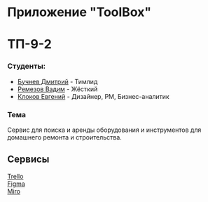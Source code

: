 # Приложение "ToolBox"

# ТП-9-2

### Студенты:
- [Бучнев Дмитрий](https://github.com/BuchnevDmitry) - Тимлид
- [Ремезов Вадим](https://github.com/bitchofson) - Жёсткий
- [Клоков Евгений](https://github.com/e9nchrv) - Дизайнер, PM, Бизнес-аналитик
  
### Тема
Сервис для поиска и аренды оборудования и инструментов для домашнего ремонта и строительства.

## Сервисы
  [Trello](https://trello.com/invite/b/PzubQP0v/ATTIffc118891697d03dd6abdd6dcaeeff34C9B002A3/тп-92)\
  [Figma](https://www.figma.com/file/b1cB5xFWFMcpCHpYBF1Oxz/tp-9.2?type=design&mode=design&t=Bu2FpO7ULpbCLKJd-1)\
  [Miro](https://miro.com/app/dashboard/)
